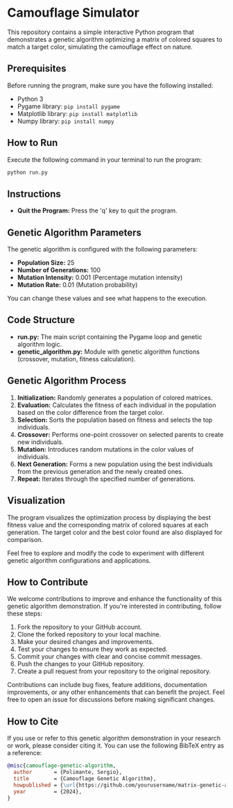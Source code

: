 # Camouflage Simulator

This repository contains a simple interactive Python program that demonstrates a genetic algorithm optimizing a matrix of colored squares to match a target color, simulating the camouflage effect on nature.

## Prerequisites

Before running the program, make sure you have the following installed:

- Python 3
- Pygame library: `pip install pygame`
- Matplotlib library: `pip install matplotlib`
- Numpy library: `pip install numpy`

## How to Run

Execute the following command in your terminal to run the program:

```bash
python run.py
```

## Instructions

- **Quit the Program:** Press the 'q' key to quit the program.

## Genetic Algorithm Parameters

The genetic algorithm is configured with the following parameters:

- **Population Size:** 25
- **Number of Generations:** 100
- **Mutation Intensity:** 0.001 (Percentage mutation intensity)
- **Mutation Rate:** 0.01 (Mutation probability)

You can change these values and see what happens to the execution. 

## Code Structure

- **run.py:** The main script containing the Pygame loop and genetic algorithm logic.
- **genetic_algorithm.py:** Module with genetic algorithm functions (crossover, mutation, fitness calculation).

## Genetic Algorithm Process

1. **Initialization:** Randomly generates a population of colored matrices.
2. **Evaluation:** Calculates the fitness of each individual in the population based on the color difference from the target color.
3. **Selection:** Sorts the population based on fitness and selects the top individuals.
4. **Crossover:** Performs one-point crossover on selected parents to create new individuals.
5. **Mutation:** Introduces random mutations in the color values of individuals.
6. **Next Generation:** Forms a new population using the best individuals from the previous generation and the newly created ones.
7. **Repeat:** Iterates through the specified number of generations.

## Visualization

The program visualizes the optimization process by displaying the best fitness value and the corresponding matrix of colored squares at each generation. The target color and the best color found are also displayed for comparison.

Feel free to explore and modify the code to experiment with different genetic algorithm configurations and applications.


## How to Contribute

We welcome contributions to improve and enhance the functionality of this genetic algorithm demonstration. If you're interested in contributing, follow these steps:

1. Fork the repository to your GitHub account.
2. Clone the forked repository to your local machine.
3. Make your desired changes and improvements.
4. Test your changes to ensure they work as expected.
5. Commit your changes with clear and concise commit messages.
6. Push the changes to your GitHub repository.
7. Create a pull request from your repository to the original repository.

Contributions can include bug fixes, feature additions, documentation improvements, or any other enhancements that can benefit the project. Feel free to open an issue for discussions before making significant changes.

## How to Cite

If you use or refer to this genetic algorithm demonstration in your research or work, please consider citing it. You can use the following BibTeX entry as a reference:

```bibtex
@misc{camouflage-genetic-algorithm,
  author       = {Polimante, Sergio},
  title        = {Camouflage Genetic Algorithm},
  howpublished = {\url{https://github.com/yourusername/matrix-genetic-algorithm}},
  year         = {2024},
}
```
